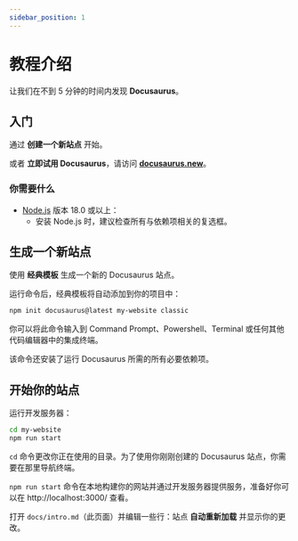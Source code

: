 ```yaml
---
sidebar_position: 1
---
```


# 教程介绍

让我们在不到 5 分钟的时间内发现 **Docusaurus**。

## 入门

通过 **创建一个新站点** 开始。

或者 **立即试用 Docusaurus**，请访问 **[docusaurus.new](https://docusaurus.new)**。

### 你需要什么

- [Node.js](https://nodejs.org/en/download/) 版本 18.0 或以上：
  - 安装 Node.js 时，建议检查所有与依赖项相关的复选框。

## 生成一个新站点

使用 **经典模板** 生成一个新的 Docusaurus 站点。

运行命令后，经典模板将自动添加到你的项目中：

```bash
npm init docusaurus@latest my-website classic
```

你可以将此命令输入到 Command Prompt、Powershell、Terminal 或任何其他代码编辑器中的集成终端。

该命令还安装了运行 Docusaurus 所需的所有必要依赖项。

## 开始你的站点

运行开发服务器：

```bash
cd my-website
npm run start
```

`cd` 命令更改你正在使用的目录。为了使用你刚刚创建的 Docusaurus 站点，你需要在那里导航终端。

`npm run start` 命令在本地构建你的网站并通过开发服务器提供服务，准备好你可以在 http://localhost:3000/ 查看。

打开 `docs/intro.md`（此页面）并编辑一些行：站点 **自动重新加载** 并显示你的更改。
